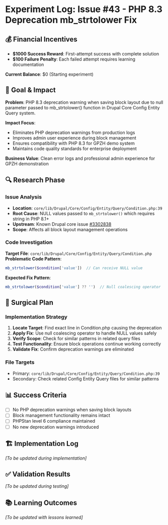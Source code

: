 # Experiment Log: Issue #43 - PHP 8.3 Deprecation mb_strtolower Fix

## 💰 Financial Incentives
- **$1000 Success Reward**: First-attempt success with complete solution
- **$100 Failure Penalty**: Each failed attempt requires learning documentation

**Current Balance**: $0 (Starting experiment)

## 🎯 Goal & Impact
**Problem**: PHP 8.3 deprecation warning when saving block layout due to null parameter passed to mb_strtolower() function in Drupal Core Config Entity Query system.

**Impact Focus**:
- Eliminates PHP deprecation warnings from production logs
- Improves admin user experience during block management
- Ensures compatibility with PHP 8.3 for GPZH demo system
- Maintains code quality standards for enterprise deployment

**Business Value**: Clean error logs and professional admin experience for GPZH demonstration

## 🔍 Research Phase

### Issue Analysis
- **Location**: `core/lib/Drupal/Core/Config/Entity/Query/Condition.php:39`
- **Root Cause**: NULL values passed to `mb_strtolower()` which requires string in PHP 8.1+
- **Upstream**: Known Drupal core issue [#3302838](https://www.drupal.org/project/drupal/issues/3302838)
- **Scope**: Affects all block layout management operations

### Code Investigation
**Target File**: `core/lib/Drupal/Core/Config/Entity/Query/Condition.php`
**Problematic Code Pattern**:
```php
mb_strtolower($condition['value'])  // Can receive NULL value
```

**Expected Fix Pattern**:
```php
mb_strtolower($condition['value'] ?? '')  // Null coalescing operator
```

## 🔧 Surgical Plan

### Implementation Strategy
1. **Locate Target**: Find exact line in Condition.php causing the deprecation
2. **Apply Fix**: Use null coalescing operator to handle NULL values safely
3. **Verify Scope**: Check for similar patterns in related query files
4. **Test Functionality**: Ensure block operations continue working correctly
5. **Validate Fix**: Confirm deprecation warnings are eliminated

### File Targets
- Primary: `core/lib/Drupal/Core/Config/Entity/Query/Condition.php:39`
- Secondary: Check related Config Entity Query files for similar patterns

## 📊 Success Criteria
- [ ] No PHP deprecation warnings when saving block layouts
- [ ] Block management functionality remains intact
- [ ] PHPStan level 6 compliance maintained
- [ ] No new deprecation warnings introduced

## 🏗️ Implementation Log
*[To be updated during implementation]*

## ✅ Validation Results
*[To be updated during testing]*

## 📚 Learning Outcomes
*[To be updated with lessons learned]*